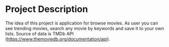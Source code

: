 # Project Description
The idea of this project is application for browse movies. As user you can see trending movies, search any movie by keywords and save it to your own lists. Source of data is TMDb API (https://www.themoviedb.org/documentation/api).

